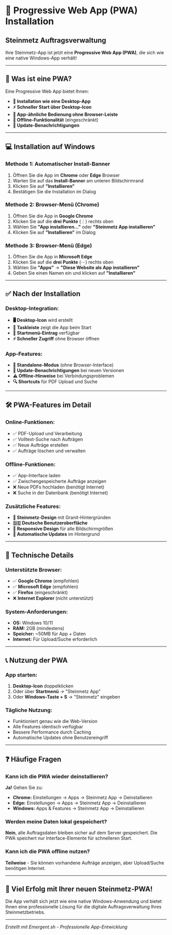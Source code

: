# 📱 Progressive Web App (PWA) Installation
## Steinmetz Auftragsverwaltung

Ihre Steinmetz-App ist jetzt eine **Progressive Web App (PWA)**, die sich wie eine native Windows-App verhält!

---

## 🚀 **Was ist eine PWA?**

Eine Progressive Web App bietet Ihnen:
- **📲 Installation wie eine Desktop-App** 
- **⚡ Schneller Start über Desktop-Icon**
- **📱 App-ähnliche Bedienung ohne Browser-Leiste**
- **🔄 Offline-Funktionalität** (eingeschränkt)
- **🔔 Update-Benachrichtigungen**

---

## 💻 **Installation auf Windows**

### **Methode 1: Automatischer Install-Banner**
1. Öffnen Sie die App im **Chrome** oder **Edge** Browser
2. Warten Sie auf das **Install-Banner** am unteren Bildschirmrand
3. Klicken Sie auf **"Installieren"**
4. Bestätigen Sie die Installation im Dialog

### **Methode 2: Browser-Menü (Chrome)**
1. Öffnen Sie die App in **Google Chrome**
2. Klicken Sie auf die **drei Punkte** (⋮) rechts oben
3. Wählen Sie **"App installieren..."** oder **"Steinmetz App installieren"**
4. Klicken Sie auf **"Installieren"** im Dialog

### **Methode 3: Browser-Menü (Edge)**
1. Öffnen Sie die App in **Microsoft Edge**
2. Klicken Sie auf die **drei Punkte** (⋯) rechts oben  
3. Wählen Sie **"Apps"** → **"Diese Website als App installieren"**
4. Geben Sie einen Namen ein und klicken auf **"Installieren"**

---

## ✅ **Nach der Installation**

### **Desktop-Integration:**
- **🖥️ Desktop-Icon** wird erstellt
- **📌 Taskleiste** zeigt die App beim Start
- **🔄 Startmenü-Eintrag** verfügbar
- **⚡ Schneller Zugriff** ohne Browser öffnen

### **App-Features:**
- **📱 Standalone-Modus** (ohne Browser-Interface)
- **🔔 Update-Benachrichtigungen** bei neuen Versionen
- **⚠️ Offline-Hinweise** bei Verbindungsproblemen
- **🔍 Shortcuts** für PDF Upload und Suche

---

## 🛠️ **PWA-Features im Detail**

### **Online-Funktionen:**
- ✅ PDF-Upload und Verarbeitung
- ✅ Volltext-Suche nach Aufträgen
- ✅ Neue Aufträge erstellen
- ✅ Aufträge löschen und verwalten

### **Offline-Funktionen:**
- ✅ App-Interface laden
- ✅ Zwischengespeicherte Aufträge anzeigen
- ❌ Neue PDFs hochladen (benötigt Internet)
- ❌ Suche in der Datenbank (benötigt Internet)

### **Zusätzliche Features:**
- **🎨 Steinmetz-Design** mit Granit-Hintergründen
- **🇩🇪 Deutsche Benutzeroberfläche**
- **📱 Responsive Design** für alle Bildschirmgrößen
- **🔄 Automatische Updates** im Hintergrund

---

## 🔧 **Technische Details**

### **Unterstützte Browser:**
- ✅ **Google Chrome** (empfohlen)
- ✅ **Microsoft Edge** (empfohlen) 
- ✅ **Firefox** (eingeschränkt)
- ❌ **Internet Explorer** (nicht unterstützt)

### **System-Anforderungen:**
- **OS:** Windows 10/11
- **RAM:** 2GB (mindestens)
- **Speicher:** ~50MB für App + Daten
- **Internet:** Für Upload/Suche erforderlich

---

## 📞 **Nutzung der PWA**

### **App starten:**
1. **Desktop-Icon** doppelklicken
2. Oder über **Startmenü** → "Steinmetz App"
3. Oder **Windows-Taste + S** → "Steinmetz" eingeben

### **Tägliche Nutzung:**
- Funktioniert genau wie die Web-Version
- Alle Features identisch verfügbar
- Bessere Performance durch Caching
- Automatische Updates ohne Benutzereingriff

---

## ❓ **Häufige Fragen**

### **Kann ich die PWA wieder deinstallieren?**
**Ja!** Gehen Sie zu:
- **Chrome:** Einstellungen → Apps → Steinmetz App → Deinstallieren
- **Edge:** Einstellungen → Apps → Steinmetz App → Deinstallieren
- **Windows:** Apps & Features → Steinmetz App → Deinstallieren

### **Werden meine Daten lokal gespeichert?**
**Nein**, alle Auftragsdaten bleiben sicher auf dem Server gespeichert. Die PWA speichert nur Interface-Elemente für schnelleren Start.

### **Kann ich die PWA offline nutzen?**
**Teilweise** - Sie können vorhandene Aufträge anzeigen, aber Upload/Suche benötigen Internet.

---

## 🎉 **Viel Erfolg mit Ihrer neuen Steinmetz-PWA!**

Die App verhält sich jetzt wie eine native Windows-Anwendung und bietet Ihnen eine professionelle Lösung für die digitale Auftragsverwaltung Ihres Steinmetzbetriebs.

---

*Erstellt mit Emergent.sh - Professionelle App-Entwicklung*